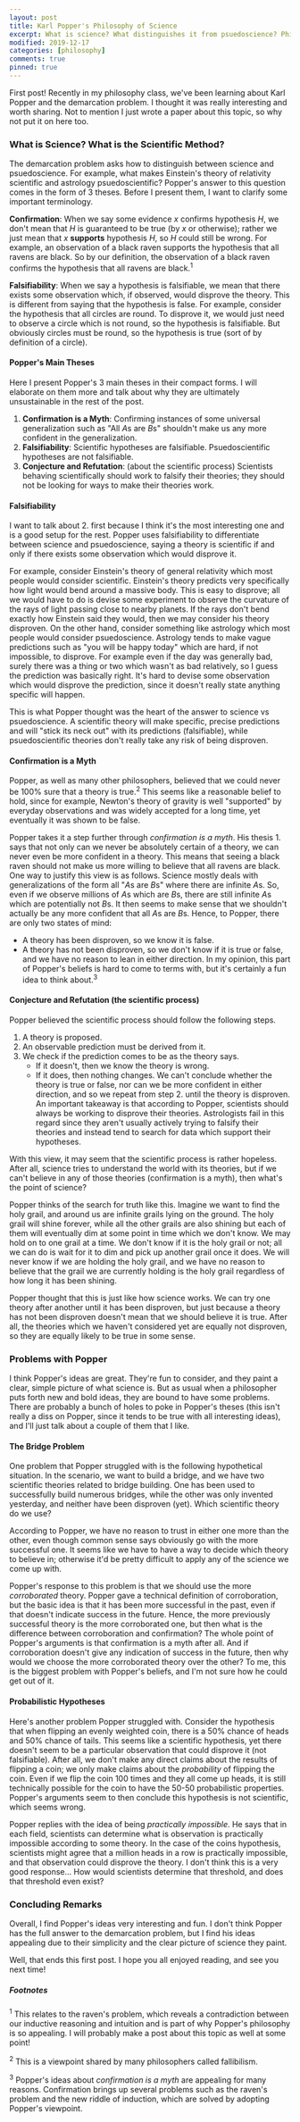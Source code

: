 ```yaml
---
layout: post
title: Karl Popper's Philosophy of Science
excerpt: What is science? What distinguishes it from psuedoscience? Philosopher Karl Popper believed that the answer boils down to falsifiability.
modified: 2019-12-17
categories: [philosophy]
comments: true
pinned: true
---
```


First post! Recently in my philosophy class, we've been learning about Karl Popper and the demarcation problem. I thought it was really interesting and worth sharing. Not to mention I just wrote a paper about this topic, so why not put it on here too.


### What is Science? What is the Scientific Method?
The demarcation problem asks how to distinguish between science and psuedoscience. For example, what makes Einstein's theory of relativity scientific and astrology psuedoscientific? Popper's answer to this question comes in the form of 3 theses. Before I present them, I want to clarify some important terminology.

**Confirmation**: When we say some evidence *x* confirms hypothesis *H*, we don't mean that *H* is guaranteed to be true (by *x* or otherwise); rather we just mean that *x* **supports** hypothesis *H*, so *H* could still be wrong. For example, an observation of a black raven supports the hypothesis that all ravens are black. So by our definition, the observation of a black raven confirms the hypothesis that all ravens are black.<sup>1</sup>

**Falsifiability**: When we say a hypothesis is falsifiable, we mean that there exists some observation which, if observed, would disprove the theory. This is different from saying that the hypothesis is false. For example, consider the hypothesis that all circles are round. To disprove it, we would just need to observe a circle which is not round, so the hypothesis is falsifiable. But obviously circles must be round, so the hypothesis is true (sort of by definition of a circle).

#### Popper's Main Theses
Here I present Popper's 3 main theses in their compact forms. I will elaborate on them more and talk about why they are ultimately unsustainable in the rest of the post.

1. **Confirmation is a Myth**: Confirming instances of some universal generalization such as "All *A*s are *B*s" shouldn't make us any more confident in the generalization.
2. **Falsifiability**: Scientific hypotheses are falsifiable. Psuedoscientific hypotheses are not falsifiable.
3. **Conjecture and Refutation**: (about the scientific process) Scientists behaving scientifically should work to falsify their theories; they should not be looking for ways to make their theories work.

#### Falsifiability
I want to talk about 2. first because I think it's the most interesting one and is a good setup for the rest. Popper uses falsifiability to differentiate between science and psuedoscience, saying a theory is scientific if and only if there exists some observation which would disprove it.

For example, consider Einstein's theory of general relativity which most people would consider scientific. Einstein's theory predicts very specifically how light would bend around a massive body. This is easy to disprove; all we would have to do is devise some experiment to observe the curvature of the rays of light passing close to nearby planets. If the rays don't bend exactly how Einstein said they would, then we may consider his theory disproven. On the other hand, consider something like astrology which most people would consider psuedoscience. Astrology tends to make vague predictions such as "you will be happy today" which are hard, if not impossible, to disprove. For example even if the day was generally bad, surely there was a thing or two which wasn't as bad relatively, so I guess the prediction was basically right. It's hard to devise some observation which would disprove the prediction, since it doesn't really state anything specific will happen.

This is what Popper thought was the heart of the answer to science vs psuedoscience. A scientific theory will make specific, precise predictions and will "stick its neck out" with its predictions (falsifiable), while psuedoscientific theories don't really take any risk of being disproven.

#### Confirmation is a Myth
Popper, as well as many other philosophers, believed that we could never be 100% sure that a theory is true.<sup>2</sup> This seems like a reasonable belief to hold, since for example, Newton's theory of gravity is well "supported" by everyday observations and was widely accepted for a long time, yet eventually it was shown to be false.

Popper takes it a step further through *confirmation is a myth*. His thesis 1. says that not only can we never be absolutely certain of a theory, we can never even be more confident in a theory. This means that seeing a black raven should not make us more willing to believe that all ravens are black. One way to justify this view is as follows. Science mostly deals with generalizations of the form all "*A*s are *B*s" where there are infinite *A*s. So, even if we observe millions of *A*s which are *B*s, there are still infinite *A*s which are potentially not *B*s. It then seems to make sense that we shouldn't actually be any more confident that all *A*s are *B*s. Hence, to Popper, there are only two states of mind:
* A theory has been disproven, so we know it is false.
* A theory has not been disproven, so we don't know if it is true or false, and we have no reason to lean in either direction.
In my opinion, this part of Popper's beliefs is hard to come to terms with, but it's certainly a fun idea to think about.<sup>3</sup>

#### Conjecture and Refutation (the scientific process)
Popper believed the scientific process should follow the following steps.
1. A theory is proposed.
2. An observable prediction must be derived from it.
3. We check if the prediction comes to be as the theory says.
    * If it doesn't, then we know the theory is wrong.
    * If it does, then nothing changes. We can't conclude whether the theory is true or false, nor can we be more confident in either direction, and so we repeat from step 2. until the theory is disproven.
An important takeaway is that according to Popper, scientists should always be working to disprove their theories. Astrologists fail in this regard since they aren't usually actively trying to falsify their theories and instead tend to search for data which support their hypotheses.

With this view, it may seem that the scientific process is rather hopeless. After all, science tries to understand the world with its theories, but if we can't believe in any of those theories (confirmation is a myth), then what's the point of science?

Popper thinks of the search for truth like this. Imagine we want to find the holy grail, and around us are infinite grails lying on the ground. The holy grail will shine forever, while all the other grails are also shining but each of them will eventually dim at some point in time which we don't know. We may hold on to one grail at a time. We don't know if it is the holy grail or not; all we can do is wait for it to dim and pick up another grail once it does. We will never know if we are holding the holy grail, and we have no reason to believe that the grail we are currently holding is the holy grail regardless of how long it has been shining.

Popper thought that this is just like how science works. We can try one theory after another until it has been disproven, but just because a theory has not been disproven doesn't mean that we should believe it is true. After all, the theories which we haven't considered yet are equally not disproven, so they are equally likely to be true in some sense.

### Problems with Popper
I think Popper's ideas are great. They're fun to consider, and they paint a clear, simple picture of what science is. But as usual when a philosopher puts forth new and bold ideas, they are bound to have some problems. There are probably a bunch of holes to poke in Popper's theses (this isn't really a diss on Popper, since it tends to be true with all interesting ideas), and I'll just talk about a couple of them that I like.

#### The Bridge Problem
One problem that Popper struggled with is the following hypothetical situation. In the scenario, we want to build a bridge, and we have two scientific theories related to bridge building. One has been used to successfully build numerous bridges, while the other was only invented yesterday, and neither have been disproven (yet). Which scientific theory do we use?

According to Popper, we have no reason to trust in either one more than the other, even though common sense says obviously go with the more successful one. It seems like we have to have a way to decide which theory to believe in; otherwise it'd be pretty difficult to apply any of the science we come up with.

Popper's response to this problem is that we should use the more *corroborated* theory. Popper gave a technical definition of corroboration, but the basic idea is that it has been more successful in the past, even if that doesn't indicate success in the future. Hence, the more previously successful theory is the more corroborated one, but then what is the difference between corroboration and confirmation? The whole point of Popper's arguments is that confirmation is a myth after all. And if corroboration doesn't give any indication of success in the future, then why would we choose the more corroborated theory over the other? To me, this is the biggest problem with Popper's beliefs, and I'm not sure how he could get out of it.

#### Probabilistic Hypotheses
Here's another problem Popper struggled with. Consider the hypothesis that when flipping an evenly weighted coin, there is a 50% chance of heads and 50% chance of tails. This seems like a scientific hypothesis, yet there doesn't seem to be a particular observation that could disprove it (not falsifiable). After all, we don't make any direct claims about the results of flipping a coin; we only make claims about the *probability* of flipping the coin. Even if we flip the coin 100 times and they all come up heads, it is still technically possible for the coin to have the 50-50 probabilistic properties. Popper's arguments seem to then conclude this hypothesis is not scientific, which seems wrong.

Popper replies with the idea of being *practically impossible*. He says that in each field, scientists can determine what is observation is practically impossible according to some theory. In the case of the coins hypothesis, scientists might agree that a million heads in a row is practically impossible, and that observation could disprove the theory. I don't think this is a very good response... How would scientists determine that threshold, and does that threshold even exist?

### Concluding Remarks
Overall, I find Popper's ideas very interesting and fun. I don't think Popper has the full answer to the demarcation problem, but I find his ideas appealing due to their simplicity and the clear picture of science they paint.

Well, that ends this first post. I hope you all enjoyed reading, and see you next time!

##### Footnotes

<sup>1</sup> This relates to the raven's problem, which reveals a contradiction between our inductive reasoning and intuition and is part of why Popper's philosophy is so appealing. I will probably make a post about this topic as well at some point!

<sup>2</sup> This is a viewpoint shared by many philosophers called fallibilism.

<sup>3</sup> Popper's ideas about *confirmation is a myth* are appealing for many reasons. Confirmation brings up several problems such as the raven's problem and the new riddle of induction, which are solved by adopting Popper's viewpoint.